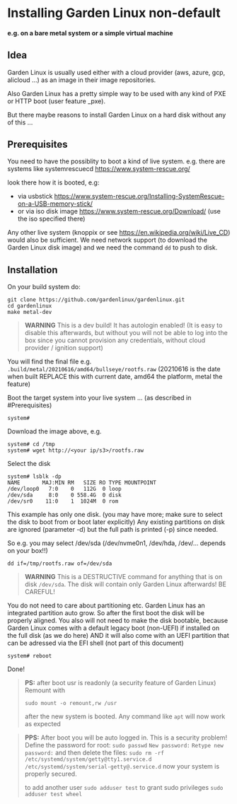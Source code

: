 # Installing Garden Linux non-default
#### e.g. on a bare metal system or a simple virtual machine

## Idea
Garden Linux is usually used either with a cloud provider (aws, azure, gcp, alicloud ...) as an image in their image repositories.

Also Garden Linux has a pretty simple way to be used with any kind of PXE or HTTP boot (user feature _pxe).

But there maybe reasons to install Garden Linux on a hard disk without any of this ...

## Prerequisites

You need to have the possiblity to boot a kind of live system.
e.g. there are systems like systemrescuecd
https://www.system-rescue.org/

look there how it is booted, e.g:
- via usbstick https://www.system-rescue.org/Installing-SystemRescue-on-a-USB-memory-stick/
- or via iso disk image https://www.system-rescue.org/Download/ (use the iso specified there)

Any other live system (knoppix or see https://en.wikipedia.org/wiki/Live_CD) would also be sufficient. We need network support (to download the Garden Linux disk image) and we need the command `dd` to push to disk.

## Installation

On your build system do:

```
git clone https://github.com/gardenlinux/gardenlinux.git
cd gardenlinux
make metal-dev
```

> **WARNING**
 This is a dev build! It has autologin enabled! (It is easy to disable this afterwards, but without you will not be able to log into the box since you cannot provision any credentials, without cloud provider / ignition support)

You will find the final file e.g. 
`.build/metal/20210616/amd64/bullseye/rootfs.raw`
(20210616 is the date when built REPLACE this with current date, amd64 the platform, metal the feature)

Boot the target system into your live system ... (as described in #Prerequisites)

```
system#
```

Download the image above, e.g.
```
system# cd /tmp
system# wget http://<your ip/s3>/rootfs.raw 
```

Select the disk
```
system# lsblk -dp
NAME       MAJ:MIN RM   SIZE RO TYPE MOUNTPOINT
/dev/loop0   7:0    0   112G  0 loop
/dev/sda     8:0    0 558.4G  0 disk
/dev/sr0    11:0    1  1024M  0 rom
```
This example has only one disk. (you may have more; make sure to select the disk to boot from or boot later explicitly)
Any existing partitions on disk are ignored (parameter -d) but the full path is printed (-p) since needed.

So e.g. you may select /dev/sda (/dev/nvme0n1, /dev/hda, /dev/... depends on your box!!)

```
dd if=/tmp/rootfs.raw of=/dev/sda
```
> **WARNING**
This is a DESTRUCTIVE command for anything that is on disk `/dev/sda`. The disk will contain only Garden Linux afterwards! BE CAREFUL!

You do not need to care about partitioning etc. Garden Linux has an integrated partition auto grow. So after the first boot the disk will be properly aligned.
You also will not need to make the disk bootable, because Garden Linux comes with a default legacy boot (non-UEFI) if installed on the full disk (as we do here) AND it will also come with an UEFI partition that can be adressed via the EFI shell (not part of this document)

```
system# reboot
```

Done!

> **PS:** after boot usr is readonly (a security feature of Garden Linux)
> Remount with
> 
> `sudo mount -o remount,rw /usr`
>
>after the new system is booted. Any command like `apt` will now work as expected
 
> **PPS:** After boot you will be auto logged in. This is a security problem! Define the password for root:
> `sudo passwd`
> `New password:`
> `Retype new password:`
> and then delete the files:
> `sudo rm -rf /etc/systemd/system/getty@tty1.service.d /etc/systemd/system/serial-getty@.service.d`
> now your system is properly secured.
> 
> to add another user 
  `sudo adduser test`
  to grant sudo privileges
  `sudo adduser test wheel`
